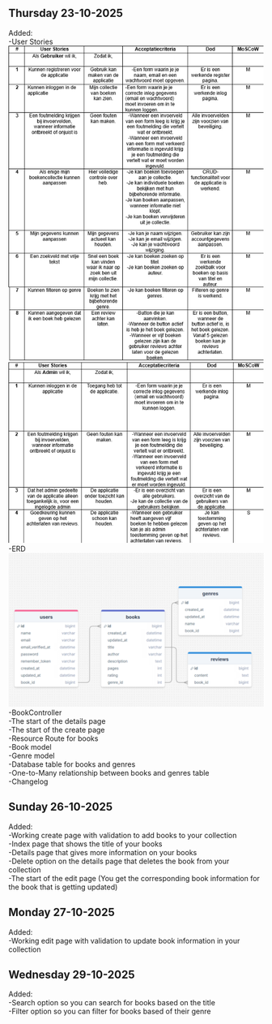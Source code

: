 ## Thursday 23-10-2025
Added: <br>
-User Stories <br>
![User Stories Gebruiker](/_changelog/images/user_stories_gebruiker.png)
![User Stories Admin](/_changelog/images/user_stories_admin.png) <br>
-ERD
![ERD](/_changelog/images/ERD.png)
-BookController <br>
-The start of the details page <br>
-The start of the create page <br>
-Resource Route for books <br>
-Book model <br>
-Genre model <br>
-Database table for books and genres <br>
-One-to-Many relationship between books and genres table <br>
-Changelog <br>

## Sunday 26-10-2025
Added: <br>
-Working create page with validation to add books to your collection <br>
-Index page that shows the title of your books <br>
-Details page that gives more information on your books <br>
-Delete option on the details page that deletes the book from your collection <br>
-The start of the edit page (You get the corresponding book information for the book that is
getting updated)

## Monday 27-10-2025
Added: <br>
-Working edit page with validation to update book information in your collection <br>

## Wednesday 29-10-2025
Added: <br>
-Search option so you can search for books based on the title <br>
-Filter option so you can filter for books based of their genre <br>

